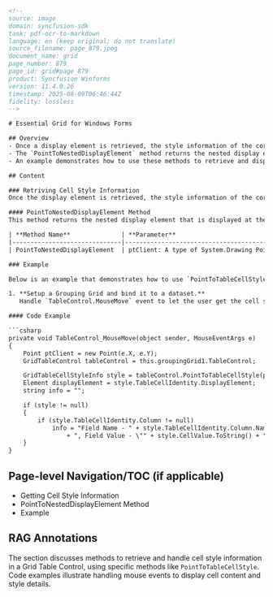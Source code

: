 ```html
<!-- 
source: image
domain: syncfusion-sdk
task: pdf-ocr-to-markdown
language: en (keep original; do not translate)
source_filename: page_879.jpeg
document_name: grid
page_number: 879
page_id: grid#page_879
product: Syncfusion Winforms
version: 11.4.0.26
timestamp: 2025-08-09T06:46:44Z
fidelity: lossless
-->

# Essential Grid for Windows Forms

## Overview
- Once a display element is retrieved, the style information of the corresponding cell can be obtained using the `Table.GetTableCellStyleInfo` method.
- The `PointToNestedDisplayElement` method returns the nested display element at a given mouse position.
- An example demonstrates how to use these methods to retrieve and display cell style information.

## Content

### Retriving Cell Style Information
Once the display element is retrieved, the style information of the corresponding cell can be obtained by using the `Table.GetTableCellStyleInfo` method, which returns a cell style information given its row and column indices.

#### PointToNestedDisplayElement Method
This method returns the nested display element that is displayed at the given mouse position. The details are as follows:

| **Method Name**              | **Parameter**                                                                 | **Return Value**                                                                                           |
|------------------------------|--------------------------------------------------------------------------------|-------------------------------------------------------------------------------------------------------------|
| PointToNestedDisplayElement  | ptClient: A type of System.Drawing Point object that represents the mouse position in client coordinates. | An Element object that represents the underlying display element. |

### Example

Below is an example that demonstrates how to use `PointToTableCellStyle` to retrieve the cell style information. This example handles a `MouseMove` event of the Grid Table Control, retrieves the cell content using the above method, and writes the content to a listbox control.

1. **Setup a Grouping Grid and bind it to a dataset.**
   Handle `TableControl.MouseMove` event to let the user get the cell style information printed while hovering the mouse over the grid cells. Once you have the style, you can check `Style.TableCellIdentity` for information about the cell such as its column, underlying record, parent table, and so on.

#### Code Example

```csharp
private void TableControl_MouseMove(object sender, MouseEventArgs e)
{
    Point ptClient = new Point(e.X, e.Y);
    GridTableControl tableControl = this.groupingGrid1.TableControl;

    GridTableCellStyleInfo style = tableControl.PointToTableCellStyle(ptClient);
    Element displayElement = style.TableCellIdentity.DisplayElement;
    string info = "";

    if (style != null)
    {
        if (style.TableCellIdentity.Column != null)
            info = "Field Name - " + style.TableCellIdentity.Column.Name
                + ", Field Value - \"" + style.CellValue.ToString() + "\", Field Type -";
    }
}
```

## Page-level Navigation/TOC (if applicable)
- Getting Cell Style Information
- PointToNestedDisplayElement Method
- Example

## RAG Annotations
The section discusses methods to retrieve and handle cell style information in a Grid Table Control, using specific methods like `PointToTableCellStyle`. Code examples illustrate handling mouse events to display cell content and style details.

<!-- tags: [Syncfusion Grid, Windows Forms, cell style information, Table.GetTableCellStyleInfo, PointToNestedDisplayElement, GroupingGrid, MouseMove event] keywords: [cell, display element, client coordinates, Element object, mouse position, GridTableControl, TableCellStyleInfo, GroupingGrid, mouse event, TableControl_MouseMove] -->
```